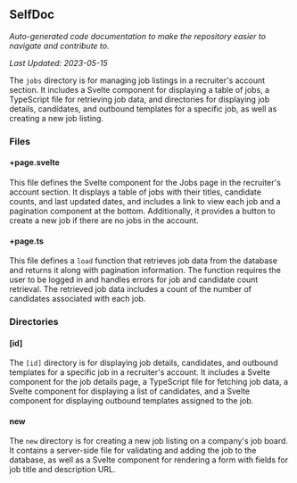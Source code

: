 <!--- START SELFDOC --->
## SelfDoc
_Auto-generated code documentation to make the repository easier to navigate and contribute to._

_Last Updated: 2023-05-15_

The `jobs` directory is for managing job listings in a recruiter's account section. It includes a Svelte component for displaying a table of jobs, a TypeScript file for retrieving job data, and directories for displaying job details, candidates, and outbound templates for a specific job, as well as creating a new job listing.

### Files
#### +page.svelte
This file defines the Svelte component for the Jobs page in the recruiter's account section. It displays a table of jobs with their titles, candidate counts, and last updated dates, and includes a link to view each job and a pagination component at the bottom. Additionally, it provides a button to create a new job if there are no jobs in the account.

#### +page.ts
This file defines a `load` function that retrieves job data from the database and returns it along with pagination information. The function requires the user to be logged in and handles errors for job and candidate count retrieval. The retrieved job data includes a count of the number of candidates associated with each job.

### Directories
#### [id]
The `[id]` directory is for displaying job details, candidates, and outbound templates for a specific job in a recruiter's account. It includes a Svelte component for the job details page, a TypeScript file for fetching job data, a Svelte component for displaying a list of candidates, and a Svelte component for displaying outbound templates assigned to the job.

#### new
The `new` directory is for creating a new job listing on a company's job board. It contains a server-side file for validating and adding the job to the database, as well as a Svelte component for rendering a form with fields for job title and description URL.

<!--- END SELFDOC --->